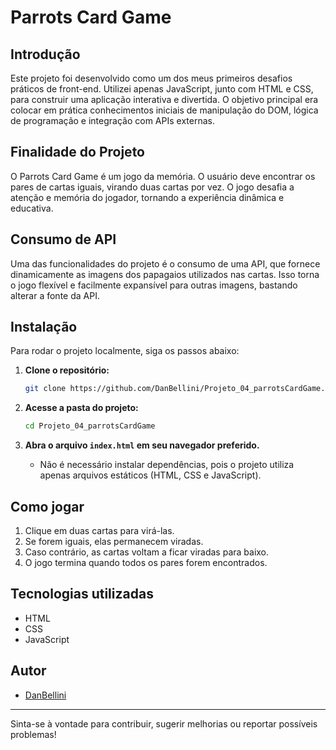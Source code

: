 # Parrots Card Game

## Introdução

Este projeto foi desenvolvido como um dos meus primeiros desafios práticos de front-end. Utilizei apenas JavaScript, junto com HTML e CSS, para construir uma aplicação interativa e divertida. O objetivo principal era colocar em prática conhecimentos iniciais de manipulação do DOM, lógica de programação e integração com APIs externas.

## Finalidade do Projeto

O Parrots Card Game é um jogo da memória. O usuário deve encontrar os pares de cartas iguais, virando duas cartas por vez. O jogo desafia a atenção e memória do jogador, tornando a experiência dinâmica e educativa.

## Consumo de API

Uma das funcionalidades do projeto é o consumo de uma API, que fornece dinamicamente as imagens dos papagaios utilizados nas cartas. Isso torna o jogo flexível e facilmente expansível para outras imagens, bastando alterar a fonte da API.

## Instalação

Para rodar o projeto localmente, siga os passos abaixo:

1. **Clone o repositório:**
   ```bash
   git clone https://github.com/DanBellini/Projeto_04_parrotsCardGame.git
   ```

2. **Acesse a pasta do projeto:**
   ```bash
   cd Projeto_04_parrotsCardGame
   ```

3. **Abra o arquivo `index.html` em seu navegador preferido.**
   - Não é necessário instalar dependências, pois o projeto utiliza apenas arquivos estáticos (HTML, CSS e JavaScript).

## Como jogar

1. Clique em duas cartas para virá-las.
2. Se forem iguais, elas permanecem viradas.
3. Caso contrário, as cartas voltam a ficar viradas para baixo.
4. O jogo termina quando todos os pares forem encontrados.

## Tecnologias utilizadas

- HTML
- CSS
- JavaScript

## Autor

- [DanBellini](https://github.com/DanBellini)

---

Sinta-se à vontade para contribuir, sugerir melhorias ou reportar possíveis problemas!
